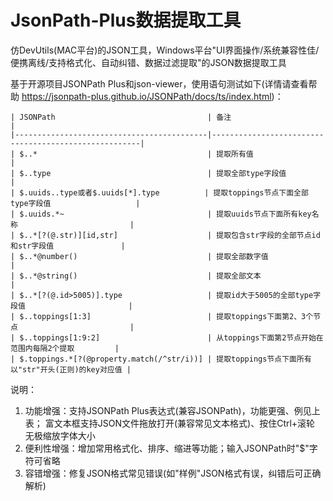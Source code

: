 # JsonPath-Plus数据提取工具
仿DevUtils(MAC平台)的JSON工具，Windows平台"UI界面操作/系统兼容性佳/便携离线/支持格式化、自动纠错、数据过滤提取"的JSON数据提取工具

基于开源项目JSONPath Plus和json-viewer，使用语句测试如下(详情请查看帮助 https://jsonpath-plus.github.io/JSONPath/docs/ts/index.html)：
```
| JSONPath                                  | 备注                                                 |
|-------------------------------------------|------------------------------------------------------|
| $..*                                      | 提取所有值                                           |
| $..type                                   | 提取全部type字段值                                   |
| $.uuids..type或者$.uuids[*].type          | 提取toppings节点下面全部type字段值                   |
| $.uuids.*~                                | 提取uuids节点下面所有key名称                         |
| $..*[?(@.str)][id,str]                    | 提取包含str字段的全部节点id和str字段值               |
| $..*@number()                             | 提取全部数字值                                       |
| $..*@string()                             | 提取全部文本                                         |
| $..*[?(@.id>5005)].type                   | 提取id大于5005的全部type字段值                       |
| $..toppings[1:3]                          | 提取toppings下面第2、3个节点                         |
| $..toppings[1:9:2]                        | 从toppings下面第2节点开始在范围内每隔2个提取         |
| $.toppings.*[?(@property.match(/^str/i))] | 提取toppings节点下面所有以"str"开头(正则)的key对应值 |
```

说明：
1. 功能增强：支持JSONPath Plus表达式(兼容JSONPath)，功能更强、例见上表；
   富文本框支持JSON文件拖放打开(兼容常见文本格式)、按住Ctrl+滚轮 无极缩放字体大小
2. 便利性增强：增加常用格式化、排序、缩进等功能；输入JSONPath时"$"字符可省略
3. 容错增强：修复JSON格式常见错误(如"样例"JSON格式有误，纠错后可正确解析)
